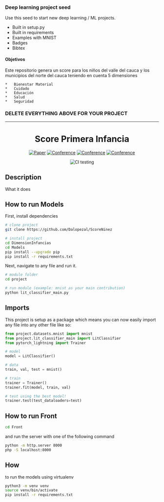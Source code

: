 ### Deep learning project seed
Use this seed to start new deep learning / ML projects.

- Built in setup.py
- Built in requirements
- Examples with MNIST
- Badges
- Bibtex

#### Objetivos  
Este repositorio genera un score para los niños del valle del cauca  y los municipios del norte del cauca teniendo en cuenta 5 dimensiones

    *   Bienestar Material
    *   Cuidado
    *   Educación
    *   Salud
    *   Seguridad 

### DELETE EVERYTHING ABOVE FOR YOUR PROJECT  
 
---

<div align="center">    
 
# Score Primera Infancia   

[![Paper](http://img.shields.io/badge/paper-arxiv.1001.2234-B31B1B.svg)](https://www.nature.com/articles/nature14539)
[![Conference](http://img.shields.io/badge/NeurIPS-2019-4b44ce.svg)](https://papers.nips.cc/book/advances-in-neural-information-processing-systems-31-2018)
[![Conference](http://img.shields.io/badge/ICLR-2019-4b44ce.svg)](https://papers.nips.cc/book/advances-in-neural-information-processing-systems-31-2018)
[![Conference](http://img.shields.io/badge/AnyConference-year-4b44ce.svg)](https://papers.nips.cc/book/advances-in-neural-information-processing-systems-31-2018)  
<!--
ARXIV   
[![Paper](http://img.shields.io/badge/arxiv-math.co:1480.1111-B31B1B.svg)](https://www.nature.com/articles/nature14539)
-->
![CI testing](https://github.com/PyTorchLightning/deep-learning-project-template/workflows/CI%20testing/badge.svg?branch=master&event=push)


<!--  
Conference   
-->   
</div>
 
## Description   
What it does   

## How to run Models
First, install dependencies   
```bash
# clone project   
git clone https://github.com/Dalopezal/ScoreNinez

# install project   
cd DimensionInfancias 
cd Models
pip install --upgrade pip
pip install -r requirements.txt
 ```   
 Next, navigate to any file and run it.   
 ```bash
# module folder
cd project

# run module (example: mnist as your main contribution)   
python lit_classifier_main.py    
```

## Imports
This project is setup as a package which means you can now easily import any file into any other file like so:
```python
from project.datasets.mnist import mnist
from project.lit_classifier_main import LitClassifier
from pytorch_lightning import Trainer

# model
model = LitClassifier()

# data
train, val, test = mnist()

# train
trainer = Trainer()
trainer.fit(model, train, val)

# test using the best model!
trainer.test(test_dataloaders=test)
```


## How to run Front


```bash
cd Front
```
and run the server with one of the following command
```bash
python -m http.server 8000
php -S localhost:8000
```


## How

to run the models using virtualenv


```bash
python3 -m venv venv
source venv/bin/activate
pip install -r requirements.txt
```